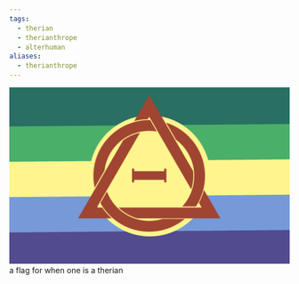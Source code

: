 ```yaml
---
tags:
  - therian
  - therianthrope
  - alterhuman
aliases:
  - therianthrope
---
```

![IMG_0810](../../IMG_0810.png)  
a flag for when one is a therian